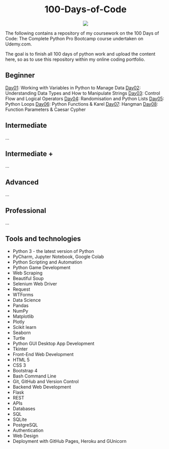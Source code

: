 <h1 align="center">100-Days-of-Code</h1>

<p align="center">
    <img src="./ghost-in-the-shell.gif" align="center">
</p>

The following contains a repository of my coursework on the 100 Days of Code: The Complete Python Pro Bootcamp course undertaken on Udemy.com.

The goal is to finish all 100 days of python work and upload the content here, so as to use this repository within my online coding portfolio.

## Beginner
[Day01](/Day01/): Working with Variables in Python to Manage Data
[Day02](/Day02/): Understanding Data Types and How to Manipulate Strings
[Day03](/Day03/): Control Flow and Logical Operators
[Day04](/Day04/): Randomisation and Python Lists
[Day05](/Day05/): Python Loops
[Day06](/Day06/): Python Functions & Karel
[Day07](/Day07/): Hangman
[Day08](/Day08/): Function Parameters & Caesar Cypher

## Intermediate
...

## Intermediate +
...

## Advanced
...

## Professional
...

## Tools and technologies
- Python 3 - the latest version of Python
- PyCharm, Jupyter Notebook, Google Colab
- Python Scripting and Automation
- Python Game Development
- Web Scraping
- Beautiful Soup
- Selenium Web Driver
- Request
- WTForms
- Data Science
- Pandas
- NumPy
- Matplotlib
- Plotly
- Scikit learn
- Seaborn
- Turtle
- Python GUI Desktop App Development
- Tkinter
- Front-End Web Development
- HTML 5
- CSS 3
- Bootstrap 4
- Bash Command Line
- Git, GitHub and Version Control
- Backend Web Development
- Flask
- REST
- APIs
- Databases
- SQL
- SQLite
- PostgreSQL
- Authentication
- Web Design
- Deployment with GitHub Pages, Heroku and GUnicorn